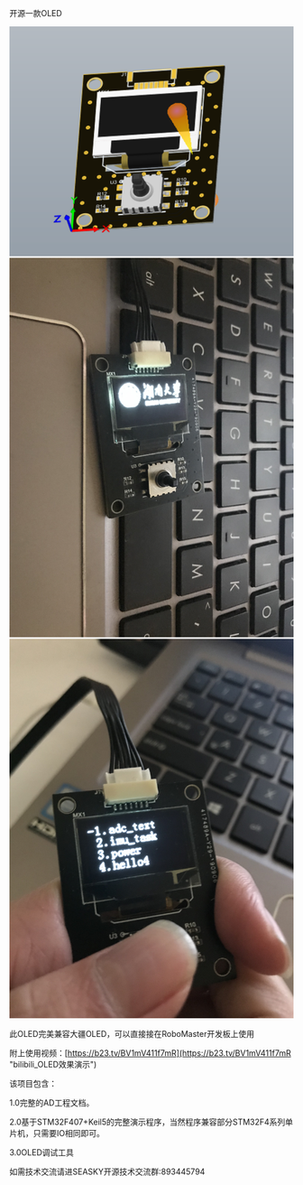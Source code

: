 开源一款OLED

<img src="./image/OLED.JPG" width="800"  />
<img src="./image/IMG_5240.JPG" width="800"  />
<img src="./image/IMG_5241.JPG" width="800"  />


此OLED完美兼容大疆OLED，可以直接接在RoboMaster开发板上使用

附上使用视频：[https://b23.tv/BV1mV411f7mR](https://b23.tv/BV1mV411f7mR "bilibili_OLED效果演示")

该项目包含：

1.0完整的AD工程文档。

2.0基于STM32F407+Keil5的完整演示程序，当然程序兼容部分STM32F4系列单片机，只需要IO相同即可。

3.0OLED调试工具

如需技术交流请进SEASKY开源技术交流群:893445794
